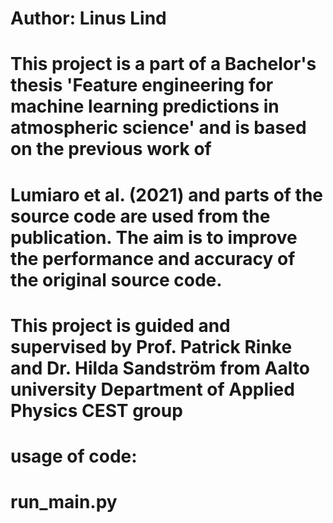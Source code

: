 # Author: Linus Lind
# This project is a part of a Bachelor's thesis 'Feature engineering for machine learning predictions in atmospheric science' and is based on the previous work of
# Lumiaro et al. (2021) and parts of the source code are used from the publication. The aim is to improve the performance and accuracy of the original source code.
# This project is guided and supervised by Prof. Patrick Rinke and Dr. Hilda Sandström from Aalto university Department of Applied Physics CEST group

# usage of code:
# run_main.py